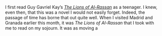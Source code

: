<p class="lede">I first read Guy Gavriel Kay’s <cite><a href="">The Lions of Al-Rassan</a></cite> as a teenager. I knew, even then, that this was a novel I would not easily forget. Indeed, the passage of time has borne that out quite well. When I visited Madrid and Granada earlier this month, it was <cite>The Lions of Al-Rassan</cite> that I took with me to read on my sojourn. It was as moving a </p>

